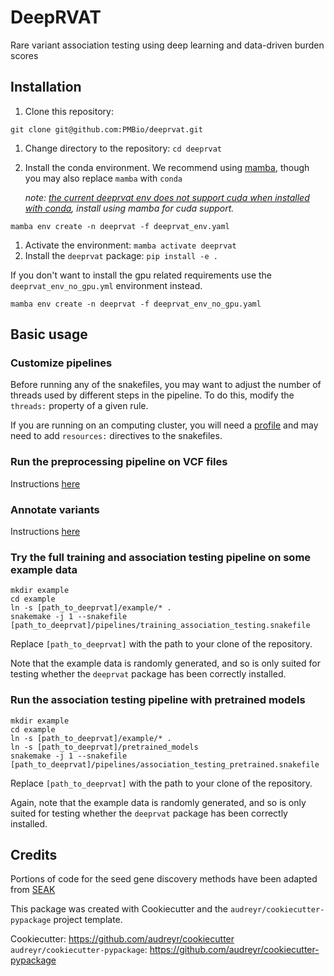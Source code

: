 # DeepRVAT

Rare variant association testing using deep learning and data-driven burden scores


## Installation

1. Clone this repository:
```
git clone git@github.com:PMBio/deeprvat.git
```
1. Change directory to the repository: `cd deeprvat`
1. Install the conda environment. We recommend using [mamba](https://mamba.readthedocs.io/en/latest/index.html), though you may also replace `mamba` with `conda` 
 
   *note: [the current deeprvat env does not support cuda when installed with conda](https://github.com/PMBio/deeprvat/issues/16), install using mamba for cuda support.*
```
mamba env create -n deeprvat -f deeprvat_env.yaml 
```
1. Activate the environment: `mamba activate deeprvat`
1. Install the `deeprvat` package: `pip install -e .`

If you don't want to install the gpu related requirements use the `deeprvat_env_no_gpu.yml` environment instead.
```
mamba env create -n deeprvat -f deeprvat_env_no_gpu.yaml 
```


## Basic usage

### Customize pipelines

Before running any of the snakefiles, you may want to adjust the number of threads used by different steps in the pipeline. To do this, modify the `threads:` property of a given rule.

If you are running on an computing cluster, you will need a [profile](https://github.com/snakemake-profiles) and may need to add `resources:` directives to the snakefiles.


### Run the preprocessing pipeline on VCF files

Instructions [here](https://github.com/PMBio/deeprvat/blob/main/deeprvat/preprocessing/README.md)


### Annotate variants

Instructions [here](https://github.com/PMBio/deeprvat/blob/main/deeprvat/annotations/README.md)



### Try the full training and association testing pipeline on some example data

```
mkdir example
cd example
ln -s [path_to_deeprvat]/example/* .
snakemake -j 1 --snakefile [path_to_deeprvat]/pipelines/training_association_testing.snakefile
```

Replace `[path_to_deeprvat]` with the path to your clone of the repository.

Note that the example data is randomly generated, and so is only suited for testing whether the `deeprvat` package has been correctly installed.


### Run the association testing pipeline with pretrained models

```
mkdir example
cd example
ln -s [path_to_deeprvat]/example/* .
ln -s [path_to_deeprvat]/pretrained_models
snakemake -j 1 --snakefile [path_to_deeprvat]/pipelines/association_testing_pretrained.snakefile
```

Replace `[path_to_deeprvat]` with the path to your clone of the repository.

Again, note that the example data is randomly generated, and so is only suited for testing whether the `deeprvat` package has been correctly installed.


## Credits

Portions of code for the seed gene discovery methods have been adapted from [SEAK](https://seak.readthedocs.io/)

This package was created with Cookiecutter and the `audreyr/cookiecutter-pypackage` project template.

Cookiecutter: https://github.com/audreyr/cookiecutter
`audreyr/cookiecutter-pypackage`: https://github.com/audreyr/cookiecutter-pypackage
